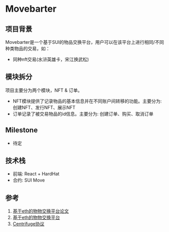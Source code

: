 # Movebarter
## 项目背景
Movebarter是一个基于SUI的物品交换平台，用户可以在该平台上进行相同/不同种类物品的交易，如：
* 同种nft交易(水浒英雄卡，宋江换武松)

## 模块拆分
项目主要分为两个模块，NFT & 订单。
* NFT模块提供了记录物品的基本信息并在不同账户间转移的功能。主要分为: 创建NFT、发行NFT、展示NFT
* 订单记录了被交易物品的id信息。主要分为: 创建订单、购买、取消订单

## Milestone
* 待定

## 技术栈
* 前端: React + HardHat
* 合约: SUI Move

## 参考
1. [基于eth的物物交换平台论文](https://www.readcube.com/articles/10.5195/ledger.2020.148)
2. [基于eth的物物交换平台](https://www.bartermachine.org/bloxberg/)
3. [Centrifuge协议](https://www.jinse.com/news/blockchain/1088309.html)